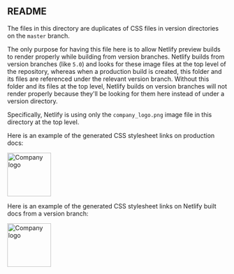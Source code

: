 ## README

The files in this directory are duplicates of CSS files in version directories
on the `master` branch.

The only purpose for having this file here is to allow Netlify preview builds to
render properly while building from version branches. Netlify builds from
version branches (like `5.0`) and looks for these image files at the top level
of the repository, whereas when a production build is created, this folder and
its files are referenced under the relevant version branch. Without this folder
and its files at the top level, Netlify builds on version branches will not
render properly because they'll be looking for them here instead of under a
version directory.

Specifically, Netlify is using only the `company_logo.png` image
file in this directory at the top level.

Here is an example of the generated CSS stylesheet links on production docs:

<img style="width:100px;" src="https://docs.thoughtspot.com/4.5/images/company_logo.png" alt="Company logo">

Here is an example of the generated CSS stylesheet links on Netlify built docs
from a version branch:

<img style="width:100px;" src="https://docs.thoughtspot.com/images/company_logo.png" alt="Company logo">
